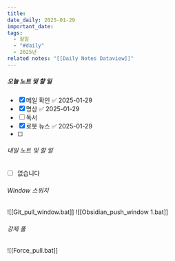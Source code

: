 ```yaml
---
title: 
date_daily: 2025-01-29
important_date: 
tags:
  - 할일
  - "#daily"
  - 2025년
related notes: "[[Daily Notes Dataview]]"
---
```

##### 오늘 노트 및 할 일 
- [x] 메일 확인 ✅ 2025-01-29
- [x] 명상 ✅ 2025-01-29
- [ ] 독서
- [x] 로봇 뉴스 ✅ 2025-01-29
- [ ]   
  




###### 내일 노트 및 할 일
- [ ]  없습니다


######  Window 스위치
![[Git_pull_window.bat]]
![[Obsidian_push_window 1.bat]]



###### 강제 풀
![[Force_pull.bat]]